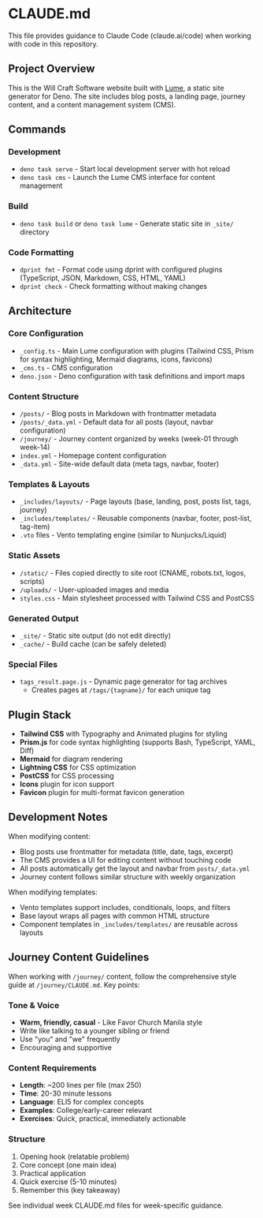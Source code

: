 # CLAUDE.md

This file provides guidance to Claude Code (claude.ai/code) when working with
code in this repository.

## Project Overview

This is the Will Craft Software website built with [Lume](https://lume.land), a
static site generator for Deno. The site includes blog posts, a landing page,
journey content, and a content management system (CMS).

## Commands

### Development

- `deno task serve` - Start local development server with hot reload
- `deno task cms` - Launch the Lume CMS interface for content management

### Build

- `deno task build` or `deno task lume` - Generate static site in `_site/`
  directory

### Code Formatting

- `dprint fmt` - Format code using dprint with configured plugins (TypeScript,
  JSON, Markdown, CSS, HTML, YAML)
- `dprint check` - Check formatting without making changes

## Architecture

### Core Configuration

- `_config.ts` - Main Lume configuration with plugins (Tailwind CSS, Prism for
  syntax highlighting, Mermaid diagrams, icons, favicons)
- `_cms.ts` - CMS configuration
- `deno.json` - Deno configuration with task definitions and import maps

### Content Structure

- `/posts/` - Blog posts in Markdown with frontmatter metadata
- `/posts/_data.yml` - Default data for all posts (layout, navbar configuration)
- `/journey/` - Journey content organized by weeks (week-01 through week-14)
- `index.yml` - Homepage content configuration
- `_data.yml` - Site-wide default data (meta tags, navbar, footer)

### Templates & Layouts

- `_includes/layouts/` - Page layouts (base, landing, post, posts list, tags,
  journey)
- `_includes/templates/` - Reusable components (navbar, footer, post-list,
  tag-item)
- `.vto` files - Vento templating engine (similar to Nunjucks/Liquid)

### Static Assets

- `/static/` - Files copied directly to site root (CNAME, robots.txt, logos,
  scripts)
- `/uploads/` - User-uploaded images and media
- `styles.css` - Main stylesheet processed with Tailwind CSS and PostCSS

### Generated Output

- `_site/` - Static site output (do not edit directly)
- `_cache/` - Build cache (can be safely deleted)

### Special Files

- `tags_result.page.js` - Dynamic page generator for tag archives
  - Creates pages at `/tags/{tagname}/` for each unique tag

## Plugin Stack

- **Tailwind CSS** with Typography and Animated plugins for styling
- **Prism.js** for code syntax highlighting (supports Bash, TypeScript, YAML,
  Diff)
- **Mermaid** for diagram rendering
- **Lightning CSS** for CSS optimization
- **PostCSS** for CSS processing
- **Icons** plugin for icon support
- **Favicon** plugin for multi-format favicon generation

## Development Notes

When modifying content:

- Blog posts use frontmatter for metadata (title, date, tags, excerpt)
- The CMS provides a UI for editing content without touching code
- All posts automatically get the layout and navbar from `posts/_data.yml`
- Journey content follows similar structure with weekly organization

When modifying templates:

- Vento templates support includes, conditionals, loops, and filters
- Base layout wraps all pages with common HTML structure
- Component templates in `_includes/templates/` are reusable across layouts

## Journey Content Guidelines

When working with `/journey/` content, follow the comprehensive style guide at
`/journey/CLAUDE.md`. Key points:

### Tone & Voice

- **Warm, friendly, casual** - Like Favor Church Manila style
- Write like talking to a younger sibling or friend
- Use "you" and "we" frequently
- Encouraging and supportive

### Content Requirements

- **Length**: ~200 lines per file (max 250)
- **Time**: 20-30 minute lessons
- **Language**: ELI5 for complex concepts
- **Examples**: College/early-career relevant
- **Exercises**: Quick, practical, immediately actionable

### Structure

1. Opening hook (relatable problem)
2. Core concept (one main idea)
3. Practical application
4. Quick exercise (5-10 minutes)
5. Remember this (key takeaway)

See individual week CLAUDE.md files for week-specific guidance.
